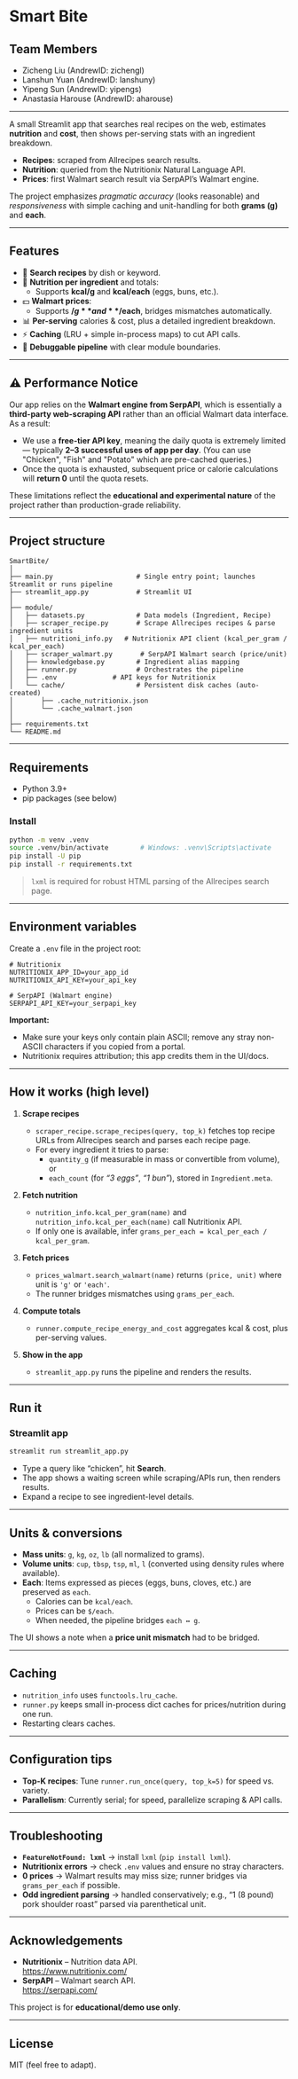 # Smart Bite

## Team Members
- Zicheng Liu (AndrewID: zichengl)
- Lanshun Yuan (AndrewID: lanshuny)
- Yipeng Sun (AndrewID: yipengs)
- Anastasia Harouse (AndrewID: aharouse)

---

A small Streamlit app that searches real recipes on the web, estimates **nutrition** and **cost**, then shows per-serving stats with an ingredient breakdown.

- **Recipes**: scraped from Allrecipes search results.  
- **Nutrition**: queried from the Nutritionix Natural Language API.  
- **Prices**: first Walmart search result via SerpAPI’s Walmart engine.  

The project emphasizes *pragmatic accuracy* (looks reasonable) and *responsiveness* with simple caching and unit-handling for both **grams (g)** and **each**.

---

## Features

- 🔎 **Search recipes** by dish or keyword.  
- 🧮 **Nutrition per ingredient** and totals:  
  - Supports **kcal/g** and **kcal/each** (eggs, buns, etc.).  
- 💵 **Walmart prices**:  
  - Supports **$/g** and **$/each**, bridges mismatches automatically.  
- 📊 **Per-serving** calories & cost, plus a detailed ingredient breakdown.  
- ⚡ **Caching** (LRU + simple in-process maps) to cut API calls.  
- 🧰 **Debuggable pipeline** with clear module boundaries.  

---

## ⚠️ Performance Notice

Our app relies on the **Walmart engine from SerpAPI**, which is essentially a **third-party web-scraping API** rather than an official Walmart data interface.  
As a result:

- We use a **free-tier API key**, meaning the daily quota is extremely limited — typically **2–3 successful uses of app per day**.  (You can use "Chicken", "Fish" and "Potato" which are pre-cached queries.)
- Once the quota is exhausted, subsequent price or calorie calculations will **return 0** until the quota resets.  

These limitations reflect the **educational and experimental nature** of the project rather than production-grade reliability.

---
## Project structure

```
SmartBite/
│
├── main.py                     # Single entry point; launches Streamlit or runs pipeline
├── streamlit_app.py            # Streamlit UI
│
├── module/
│   ├── datasets.py             # Data models (Ingredient, Recipe)
│   ├── scraper_recipe.py       # Scrape Allrecipes recipes & parse ingredient units
│   ├── nutritioni_info.py   # Nutritionix API client (kcal_per_gram / kcal_per_each)
│   ├── scraper_walmart.py       # SerpAPI Walmart search (price/unit)
│   ├── knowledgebase.py        # Ingredient alias mapping
│   ├── runner.py               # Orchestrates the pipeline
│   ├── .env              # API keys for Nutritionix
│   └── cache/                  # Persistent disk caches (auto-created)
│       ├── .cache_nutritionix.json
│       └── .cache_walmart.json
│
├── requirements.txt
└── README.md
```

---

## Requirements

- Python 3.9+  
- pip packages (see below)  

### Install

```bash
python -m venv .venv
source .venv/bin/activate        # Windows: .venv\Scripts\activate
pip install -U pip
pip install -r requirements.txt  
```

> `lxml` is required for robust HTML parsing of the Allrecipes search page.

---

## Environment variables

Create a `.env` file in the project root:

```env
# Nutritionix
NUTRITIONIX_APP_ID=your_app_id
NUTRITIONIX_API_KEY=your_api_key

# SerpAPI (Walmart engine)
SERPAPI_API_KEY=your_serpapi_key
```

**Important:**  
- Make sure your keys only contain plain ASCII; remove any stray non-ASCII characters if you copied from a portal.  
- Nutritionix requires attribution; this app credits them in the UI/docs.  

---

## How it works (high level)

1. **Scrape recipes**  
   - `scraper_recipe.scrape_recipes(query, top_k)` fetches top recipe URLs from Allrecipes search and parses each recipe page.  
   - For every ingredient it tries to parse:  
     - `quantity_g` (if measurable in mass or convertible from volume), or  
     - `each_count` (for *“3 eggs”*, *“1 bun”*), stored in `Ingredient.meta`.  

2. **Fetch nutrition**  
   - `nutrition_info.kcal_per_gram(name)` and `nutrition_info.kcal_per_each(name)` call Nutritionix API.  
   - If only one is available, infer `grams_per_each = kcal_per_each / kcal_per_gram`.  

3. **Fetch prices**  
   - `prices_walmart.search_walmart(name)` returns `(price, unit)` where unit is `'g'` or `'each'`.  
   - The runner bridges mismatches using `grams_per_each`.  

4. **Compute totals**  
   - `runner.compute_recipe_energy_and_cost` aggregates kcal & cost, plus per-serving values.  

5. **Show in the app**  
   - `streamlit_app.py` runs the pipeline and renders the results.  

---

## Run it

### Streamlit app

```bash
streamlit run streamlit_app.py
```

- Type a query like “chicken”, hit **Search**.  
- The app shows a waiting screen while scraping/APIs run, then renders results.  
- Expand a recipe to see ingredient-level details.  

---

## Units & conversions

- **Mass units**: `g`, `kg`, `oz`, `lb` (all normalized to grams).  
- **Volume units**: `cup`, `tbsp`, `tsp`, `ml`, `l` (converted using density rules where available).  
- **Each**: Items expressed as pieces (eggs, buns, cloves, etc.) are preserved as `each`.  
  - Calories can be `kcal/each`.  
  - Prices can be `$/each`.  
  - When needed, the pipeline bridges `each ↔ g`.  

The UI shows a note when a **price unit mismatch** had to be bridged.  

---

## Caching

- `nutrition_info` uses `functools.lru_cache`.  
- `runner.py` keeps small in-process dict caches for prices/nutrition during one run.  
- Restarting clears caches.  

---

## Configuration tips

- **Top-K recipes**: Tune `runner.run_once(query, top_k=5)` for speed vs. variety.  
- **Parallelism**: Currently serial; for speed, parallelize scraping & API calls.  

---

## Troubleshooting

- **`FeatureNotFound: lxml`** → install `lxml` (`pip install lxml`).  
- **Nutritionix errors** → check `.env` values and ensure no stray characters.  
- **0 prices** → Walmart results may miss size; runner bridges via `grams_per_each` if possible.  
- **Odd ingredient parsing** → handled conservatively; e.g., “1 (8 pound) pork shoulder roast” parsed via parenthetical unit.  

---

## Acknowledgements

- **Nutritionix** – Nutrition data API.  
  https://www.nutritionix.com/  
- **SerpAPI** – Walmart search API.  
  https://serpapi.com/  

This project is for **educational/demo use only**.  

---

## License

MIT (feel free to adapt).
